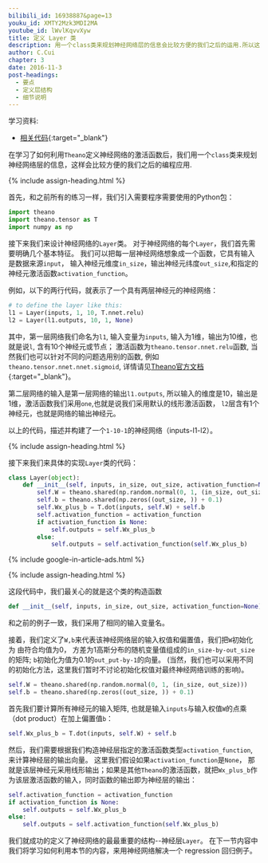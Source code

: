 ```yaml
---
bilibili_id: 16938887&page=13
youku_id: XMTY2Mzk3MDI2MA
youtube_id: lWvlKqvvXyw
title: 定义 Layer 类 
description: 用一个class类来规划神经网络层的信息会比较方便的我们之后的运用.所以这一次,不同于 Tensorflow, 我们会用一个 class 来定义 layer.
author: C.Cui
chapter: 3
date: 2016-11-3
post-headings:
  - 要点
  - 定义层结构
  - 细节说明
---
```



学习资料:
  * [相关代码](https://github.com/MorvanZhou/tutorials/blob/master/theanoTUT/theano8_Layer_class.py){:target="_blank"}
  
在学习了如何利用`Theano`定义神经网络的激活函数后，我们用一个`class`类来规划神经网络层的信息，这样会比较方便的我们之后的编程应用.   

{% include assign-heading.html %}

首先，和之前所有的练习一样，我们引入需要程序需要使用的Python包： 

```python
import theano
import theano.tensor as T
import numpy as np
```

接下来我们来设计神经网络的`Layer`类。 对于神经网络的每个`Layer`，我们首先需要明确几个基本特征。
我们可以把每一层神经网络想象成一个函数，它具有输入是数据来源`input`，
输入神经元维度`in_size`，输出神经元纬度`out_size`,和指定的神经元激活函数`activation_function`。

例如，以下的两行代码，就表示了一个具有两层神经元的神经网络：

```python
# to define the layer like this:
l1 = Layer(inputs, 1, 10, T.nnet.relu)
l2 = Layer(l1.outputs, 10, 1, None)
```

其中，第一层网络我们命名为`l1`, 输入变量为`inputs`, 输入为1维，输出为10维，也就是说`l`, 含有10个神经元或节点；
激活函数为`theano.tensor.nnet.relu`函数, 当然我们也可以针对不同的问题选用别的函数, 
例如`theano.tensor.nnet.nnet.sigmoid`, 详情请见[Theano官方文档](http://deeplearning.net/software/theano/library/tensor/nnet/nnet.html){:target="_blank"}。

第二层网络的输入是第一层网络的输出`l1.outputs`, 所以输入的维度是10，输出是1维，激活函数我们采用`one`,也就是说我们采用默认的线形激活函数，
`l2`层含有1个神经元，也就是网络的输出神经元。

以上的代码，描述并构建了一个`1-10-1`的神经网络（inputs-l1-l2）。

{% include assign-heading.html %}

接下来我们来具体的实现`Layer`类的代码：

```python
class Layer(object):
    def __init__(self, inputs, in_size, out_size, activation_function=None):
        self.W = theano.shared(np.random.normal(0, 1, (in_size, out_size)))
        self.b = theano.shared(np.zeros((out_size, )) + 0.1)
        self.Wx_plus_b = T.dot(inputs, self.W) + self.b
        self.activation_function = activation_function
        if activation_function is None:
            self.outputs = self.Wx_plus_b
        else:
            self.outputs = self.activation_function(self.Wx_plus_b)

```


{% include google-in-article-ads.html %}

{% include assign-heading.html %}

这段代码中，我们最关心的就是这个类的构造函数

```python
def __init__(self, inputs, in_size, out_size, activation_function=None)
```

和之前的例子一致，我们采用了相同的输入变量名。

接着，我们定义了`W,b`来代表该神经网络层的输入权值和偏置值，我们把`W`初始化为 由符合均值为0，
方差为1高斯分布的随机变量值组成的`in_size-by-out_size`的矩阵; `b`初始化为值为0.1的`out_put-by-1`的向量。
(当然，我们也可以采用不同的初始化方法，这里我们暂时不讨论初始化权值对最终神经网络训练的影响)。
 
```python
self.W = theano.shared(np.random.normal(0, 1, (in_size, out_size)))
self.b = theano.shared(np.zeros((out_size, )) + 0.1)
```

首先我们要计算所有神经元的输入矩阵, 也就是输入`inputs`与输入权值`W`的点乘（dot product）在加上偏置值`b`：

```python
self.Wx_plus_b = T.dot(inputs, self.W) + self.b
```

然后，我们需要根据我们构造神经层指定的激活函数类型`activation_function`,来计算神经层的输出向量。
这里我们假设如果`activation_function`是`None`， 那就是该层神经元采用线形输出；如果是其他`Theano`的激活函数，就把`Wx_plus_b`作为该层激活函数的输入，同时函数的输出即为神经层的输出：

```python
self.activation_function = activation_function
if activation_function is None:
	self.outputs = self.Wx_plus_b
else:
	self.outputs = self.activation_function(self.Wx_plus_b)
```

我们就成功的定义了神经网络的最最重要的结构--神经层`Layer`。
在下一节内容中我们将学习如何利用本节的内容，来用神经网络解决一个 regression 回归例子。